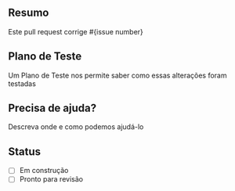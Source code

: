 ## Resumo
Este pull request corrige #{issue number}

## Plano de Teste
Um Plano de Teste nos permite saber como essas alterações foram testadas

## Precisa de ajuda?
Descreva onde e como podemos ajudá-lo

## Status

- [ ] Em construção
- [ ] Pronto para revisão